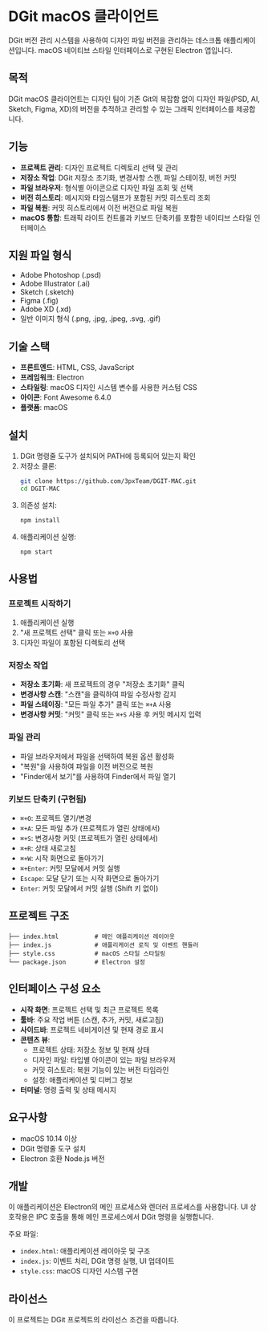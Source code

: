 # DGit macOS 클라이언트

DGit 버전 관리 시스템을 사용하여 디자인 파일 버전을 관리하는 데스크톱 애플리케이션입니다. macOS 네이티브 스타일 인터페이스로 구현된 Electron 앱입니다.

## 목적

DGit macOS 클라이언트는 디자인 팀이 기존 Git의 복잡함 없이 디자인 파일(PSD, AI, Sketch, Figma, XD)의 버전을 추적하고 관리할 수 있는 그래픽 인터페이스를 제공합니다.

## 기능

- **프로젝트 관리**: 디자인 프로젝트 디렉토리 선택 및 관리
- **저장소 작업**: DGit 저장소 초기화, 변경사항 스캔, 파일 스테이징, 버전 커밋
- **파일 브라우저**: 형식별 아이콘으로 디자인 파일 조회 및 선택
- **버전 히스토리**: 메시지와 타임스탬프가 포함된 커밋 히스토리 조회
- **파일 복원**: 커밋 히스토리에서 이전 버전으로 파일 복원
- **macOS 통합**: 트래픽 라이트 컨트롤과 키보드 단축키를 포함한 네이티브 스타일 인터페이스

## 지원 파일 형식

- Adobe Photoshop (.psd)
- Adobe Illustrator (.ai)
- Sketch (.sketch)
- Figma (.fig)
- Adobe XD (.xd)
- 일반 이미지 형식 (.png, .jpg, .jpeg, .svg, .gif)

## 기술 스택

- **프론트엔드**: HTML, CSS, JavaScript
- **프레임워크**: Electron
- **스타일링**: macOS 디자인 시스템 변수를 사용한 커스텀 CSS
- **아이콘**: Font Awesome 6.4.0
- **플랫폼**: macOS

## 설치

1. DGit 명령줄 도구가 설치되어 PATH에 등록되어 있는지 확인
2. 저장소 클론:
   ```bash
   git clone https://github.com/3pxTeam/DGIT-MAC.git
   cd DGIT-MAC
   ```
3. 의존성 설치:
   ```bash
   npm install
   ```
4. 애플리케이션 실행:
   ```bash
   npm start
   ```

## 사용법

### 프로젝트 시작하기
1. 애플리케이션 실행
2. "새 프로젝트 선택" 클릭 또는 `⌘+O` 사용
3. 디자인 파일이 포함된 디렉토리 선택

### 저장소 작업
- **저장소 초기화**: 새 프로젝트의 경우 "저장소 초기화" 클릭
- **변경사항 스캔**: "스캔"을 클릭하여 파일 수정사항 감지
- **파일 스테이징**: "모든 파일 추가" 클릭 또는 `⌘+A` 사용
- **변경사항 커밋**: "커밋" 클릭 또는 `⌘+S` 사용 후 커밋 메시지 입력

### 파일 관리
- 파일 브라우저에서 파일을 선택하여 복원 옵션 활성화
- "복원"을 사용하여 파일을 이전 버전으로 복원
- "Finder에서 보기"를 사용하여 Finder에서 파일 열기

### 키보드 단축키 (구현됨)
- `⌘+O`: 프로젝트 열기/변경
- `⌘+A`: 모든 파일 추가 (프로젝트가 열린 상태에서)
- `⌘+S`: 변경사항 커밋 (프로젝트가 열린 상태에서)
- `⌘+R`: 상태 새로고침
- `⌘+W`: 시작 화면으로 돌아가기
- `⌘+Enter`: 커밋 모달에서 커밋 실행
- `Escape`: 모달 닫기 또는 시작 화면으로 돌아가기
- `Enter`: 커밋 모달에서 커밋 실행 (Shift 키 없이)

## 프로젝트 구조

```
├── index.html          # 메인 애플리케이션 레이아웃
├── index.js            # 애플리케이션 로직 및 이벤트 핸들러
├── style.css           # macOS 스타일 스타일링
└── package.json        # Electron 설정
```

## 인터페이스 구성 요소

- **시작 화면**: 프로젝트 선택 및 최근 프로젝트 목록
- **툴바**: 주요 작업 버튼 (스캔, 추가, 커밋, 새로고침)
- **사이드바**: 프로젝트 네비게이션 및 현재 경로 표시
- **콘텐츠 뷰**: 
  - 프로젝트 상태: 저장소 정보 및 현재 상태
  - 디자인 파일: 타입별 아이콘이 있는 파일 브라우저
  - 커밋 히스토리: 복원 기능이 있는 버전 타임라인
  - 설정: 애플리케이션 및 디버그 정보
- **터미널**: 명령 출력 및 상태 메시지

## 요구사항

- macOS 10.14 이상
- DGit 명령줄 도구 설치
- Electron 호환 Node.js 버전

## 개발

이 애플리케이션은 Electron의 메인 프로세스와 렌더러 프로세스를 사용합니다. UI 상호작용은 IPC 호출을 통해 메인 프로세스에서 DGit 명령을 실행합니다.

주요 파일:
- `index.html`: 애플리케이션 레이아웃 및 구조
- `index.js`: 이벤트 처리, DGit 명령 실행, UI 업데이트
- `style.css`: macOS 디자인 시스템 구현

## 라이선스

이 프로젝트는 DGit 프로젝트의 라이선스 조건을 따릅니다.
